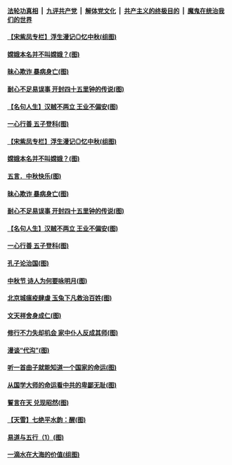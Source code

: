 

####  [法轮功真相](../../../../basic/blob/master/README.md?t=10011431) &nbsp;|&nbsp; [九评共产党](../../../../9ping.md/blob/master/README.md?t=10011431) &nbsp;|&nbsp; [解体党文化](../../../../jtdwh.md/blob/master/README.md?t=10011431)  &nbsp;|&nbsp; [共产主义的终极目的](../../../../gczydzjmd.md/blob/master/README.md?t=10011431) &nbsp;|&nbsp; [魔鬼在统治我们的世界](../../../../mgztzwmdsj.md/blob/master/README.md?t=10011431) 

#### [【宋紫凤专栏】浮生漫记◎忆中秋(组图)](../pages/p7/946829.md?t=10011431) 

#### [嫦娥本名并不叫嫦娥？(图)](../pages/p7/947731.md?t=10011431) 

#### [昧心欺诈 暴病身亡(图)](../pages/p7/947378.md?t=10011431) 

#### [耐心不足易误事 开封四十五里钟的传说(图)](../pages/p7/947634.md?t=10011431) 

#### [【名句人生】汉贼不两立 王业不偏安(图)](../pages/p7/947564.md?t=10011431) 

#### [一心行善 五子登科(图)](../pages/p7/947377.md?t=10011431) 

#### [【宋紫凤专栏】浮生漫记◎忆中秋(组图)](../pages/p7/946829.md?t=10011431) 

#### [嫦娥本名并不叫嫦娥？(图)](../pages/p7/947731.md?t=10011431) 

#### [五言．中秋快乐(图)](../pages/p7/947732.md?t=10011431) 

#### [昧心欺诈 暴病身亡(图)](../pages/p7/947378.md?t=10011431) 

#### [耐心不足易误事 开封四十五里钟的传说(图)](../pages/p7/947634.md?t=10011431) 

#### [【名句人生】汉贼不两立 王业不偏安(图)](../pages/p7/947564.md?t=10011431) 

#### [一心行善 五子登科(图)](../pages/p7/947377.md?t=10011431) 

#### [孔子论治国(图)](../pages/p7/947334.md?t=10011431) 

#### [中秋节 诗人为何要咏明月(图)](../pages/p7/947465.md?t=10011431) 

#### [北京城瘟疫肆虐 玉兔下凡救治百姓(图)](../pages/p7/947538.md?t=10011431) 

#### [文天祥舍身成仁(图)](../pages/p7/947375.md?t=10011431) 

#### [修行不力失却机会 家中仆人反成其师(图)](../pages/p7/947366.md?t=10011431) 

#### [漫谈“代沟”(图)](../pages/p7/947136.md?t=10011431) 

#### [听一首曲子就能知道一个国家的命运(图)](../pages/p7/947339.md?t=10011431) 

#### [从国学大师的命运看中共的卑鄙无耻(图)](../pages/p7/943386.md?t=10011431) 

#### [誓言在天 兑现昭然(图)](../pages/p7/947123.md?t=10011431) 

#### [【天雪】七绝平水韵：醒(图)](../pages/p7/947372.md?t=10011431) 

#### [易道与五行（1）(图)](../pages/p7/947333.md?t=10011431) 

#### [一滴水在大海的价值(组图)](../pages/p7/947262.md?t=10011431) 


